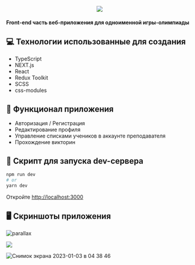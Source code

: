 <p align="center">
  <img src="https://user-images.githubusercontent.com/79412122/210277845-2fe1ea04-c1a9-4c67-b8d6-4ac3c6658956.png">
</p>

#### Front-end часть веб-приложения для одноименной игры-олимпиады

## 💻 Технологии использованные для создания

* TypeScript
* NEXT.js
* React
* Redux Toolkit
* SCSS
* css-modules

## 🚀 Функционал приложения

* Авторизация / Регистрация
* Редактирование профиля
* Управление списками учеников в аккаунте преподавателя
* Прохождение викторин

## 🤖 Скрипт для запуска dev-сервера

```bash
npm run dev
# or
yarn dev
```

Откройте [http://localhost:3000](http://localhost:3000)

## 🖥️ Скриншоты приложения

![parallax](https://user-images.githubusercontent.com/79412122/210280286-24624508-17c2-4cf5-9e05-63adc4096631.gif)

<img src="https://user-images.githubusercontent.com/79412122/210280298-fa6f5f6e-f1bb-4dc2-b410-5e6dd0a6e385.png">

![Снимок экрана 2023-01-03 в 04 38 46](https://user-images.githubusercontent.com/79412122/210280298-fa6f5f6e-f1bb-4dc2-b410-5e6dd0a6e385.png)


